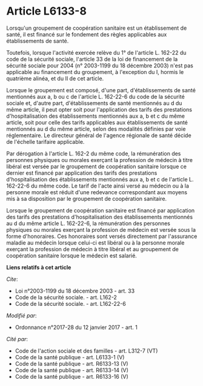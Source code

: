# Article L6133-8

Lorsqu'un groupement de coopération sanitaire est un établissement de santé, il est financé sur le fondement des règles
applicables aux établissements de santé. 

Toutefois, lorsque l'activité exercée relève du 1° de l'article L. 162-22 du code de la sécurité sociale, l'article 33 de la
loi de financement de la sécurité sociale pour 2004 (n° 2003-1199 du 18 décembre 2003) n'est pas applicable au financement du
groupement, à l'exception du I, hormis le quatrième alinéa, et du II de cet article. 

Lorsque le groupement est composé, d'une part, d'établissements de santé mentionnés aux a, b ou c de l'article L. 162-22-6 du
code de la sécurité sociale et, d'autre part, d'établissements de santé mentionnés au d du même article, il peut opter soit
pour l'application des tarifs des prestations d'hospitalisation des établissements mentionnés aux a, b et c du même article,
soit pour celle des tarifs applicables aux établissements de santé mentionnés au d du même article, selon des modalités
définies par voie réglementaire. Le directeur général de l'agence régionale de santé décide de l'échelle tarifaire
applicable. 

Par dérogation à l'article L. 162-2 du même code, la rémunération des personnes physiques ou morales exerçant la profession
de médecin à titre libéral  est versée par le groupement de coopération sanitaire lorsque ce dernier est financé par
application des tarifs des prestations d'hospitalisation des établissements mentionnés aux a, b et c de l'article L. 162-22-6
du même code. Le tarif de l'acte ainsi versé au médecin ou à la personne morale est réduit d'une redevance correspondant aux
moyens mis à sa disposition par le groupement de coopération sanitaire. 

Lorsque le groupement de coopération sanitaire est financé par application des tarifs des prestations d'hospitalisation des
établissements mentionnés au d du même article L. 162-22-6, la rémunération des personnes physiques ou morales exerçant la
profession de médecin est versée sous la forme d'honoraires. Ces honoraires sont versés directement par l'assurance maladie
au médecin lorsque celui-ci est libéral ou à la personne morale exerçant la profession de médecin à titre libéral et au
groupement de coopération sanitaire lorsque le médecin est salarié.

**Liens relatifs à cet article**

_Cite_:

  - Loi n°2003-1199 du 18 décembre 2003 - art. 33
  - Code de la sécurité sociale. - art. L162-2
  - Code de la sécurité sociale. - art. L162-22-6

_Modifié par_:

  - Ordonnance n°2017-28 du 12 janvier 2017 - art. 1

_Cité par_:

  - Code de l'action sociale et des familles - art. L312-7 (VT)
  - Code de la santé publique - art. L6133-1 (V)
  - Code de la santé publique - art. R6133-13 (V)
  - Code de la santé publique - art. R6133-14 (V)
  - Code de la santé publique - art. R6133-16 (V)
